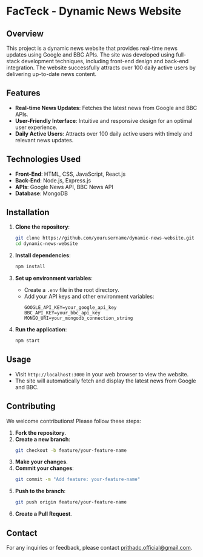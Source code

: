 

# FacTeck - Dynamic News Website

## Overview

This project is a dynamic news website that provides real-time news updates using Google and BBC APIs. The site was developed using full-stack development techniques, including front-end design and back-end integration. The website successfully attracts over 100 daily active users by delivering up-to-date news content.

## Features

- **Real-time News Updates**: Fetches the latest news from Google and BBC APIs.
- **User-Friendly Interface**: Intuitive and responsive design for an optimal user experience.
- **Daily Active Users**: Attracts over 100 daily active users with timely and relevant news updates.

## Technologies Used

- **Front-End**: HTML, CSS, JavaScript, React.js
- **Back-End**: Node.js, Express.js
- **APIs**: Google News API, BBC News API
- **Database**: MongoDB

## Installation

1. **Clone the repository**:
   ```bash
   git clone https://github.com/yourusername/dynamic-news-website.git
   cd dynamic-news-website
   ```

2. **Install dependencies**:
   ```bash
   npm install
   ```

3. **Set up environment variables**:
   - Create a `.env` file in the root directory.
   - Add your API keys and other environment variables:
     ```env
     GOOGLE_API_KEY=your_google_api_key
     BBC_API_KEY=your_bbc_api_key
     MONGO_URI=your_mongodb_connection_string
     ```

4. **Run the application**:
   ```bash
   npm start
   ```

## Usage

- Visit `http://localhost:3000` in your web browser to view the website.
- The site will automatically fetch and display the latest news from Google and BBC.

## Contributing

We welcome contributions! Please follow these steps:

1. **Fork the repository**.
2. **Create a new branch**:
   ```bash
   git checkout -b feature/your-feature-name
   ```
3. **Make your changes**.
4. **Commit your changes**:
   ```bash
   git commit -m "Add feature: your-feature-name"
   ```
5. **Push to the branch**:
   ```bash
   git push origin feature/your-feature-name
   ```
6. **Create a Pull Request**.

## Contact

For any inquiries or feedback, please contact [prithadc.official@gmail.com](mailto:prithadc.official@gmail.com).


